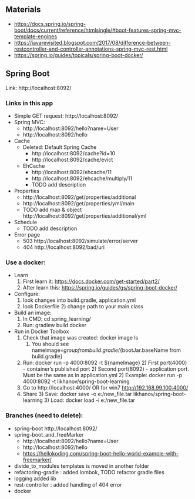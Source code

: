 ## Materials
- https://docs.spring.io/spring-boot/docs/current/reference/htmlsingle/#boot-features-spring-mvc-template-engines
- https://javarevisited.blogspot.com/2017/08/difference-between-restcontroller-and-controller-annotations-spring-mvc-rest.html
- https://spring.io/guides/topicals/spring-boot-docker/
## Spring Boot
Link:
http://localhost:8092/

### Links in this app
- Simple GET request: http://localhost:8092/ 
- Spring MVC:    
     - http://localhost:8092/hello?name=User
     - http://localhost:8092/hello
 - Cache
    - Deleted: Default Spring Cache
        - http://localhost:8092/cache?id=10
        - http://localhost:8092/cache/evict
    - EhCache
        - http://localhost:8092/ehcache/11
        - http://localhost:8092/ehcache/multiply/11
        - TODO add description
 - Properties
    - http://localhost:8092/get/properties/additional
    - http://localhost:8092/get/properties/yml/main
    - TODO add map & object http://localhost:8092/get/properties/additional/yml
 - Schedule
    - TODO add description
 - Error page
    - 503 http://localhost:8092/simulate/error/server
    - 404 http://localhost:8092/bad/uri
### Use a docker:
- Learn
    1) First learn it: https://docs.docker.com/get-started/part2/
    2) After learn this: https://spring.io/guides/gs/spring-boot-docker/ 
- Configure:
    1) look changes into build.gradle, application.yml
    2) look Dockerfile
        2) change path to your main class
- Build an image:
    1) In CMD: cd spring_learning/
    2) Run: gradlew build docker
- Run in Docker Toolbox
    1) Check that image was created: docker image ls
        1) You should see nameImage=${group from build.gradle}/${bootJar.baseName from build.gradle}
    2) Run: docker run -p 4000:8092 -t ${nameImage}
        2) First port(4000) - container’s published port
        2) Second port(8092) - application port. Must be the same as in application.yml
        2) Example: docker run -p 4000:8092 -t likhanov/spring-boot-learning
    3)  Go to http://localhost:4000/ OR for win7 http://192.168.99.100:4000/
    3) Share
        3) Save: docker save -o e:/new_file.tar likhanov/spring-boot-learning
        3) Load: docker load -i e:/new_file.tar
        
 ### Branches (need to delete):
 - spring-boot http://localhost:8092/
 - spring-boot_and_freeMarker
     - http://localhost:8092/hello?name=User
     - http://localhost:8092/hello
     - https://hellokoding.com/spring-boot-hello-world-example-with-freemarker/
 - divide_to_modules templates is moved in another folder
 - refactoring-gradle : added lombok, TODO refactor gradle files
 - logging added lib
 - rest-controller : added handling of 404 error
 - docker
